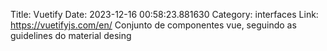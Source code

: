 Title: Vuetify
Date: 2023-12-16 00:58:23.881630
Category: interfaces
Link: https://vuetifyjs.com/en/
Conjunto de componentes vue, seguindo as guidelines do material desing
